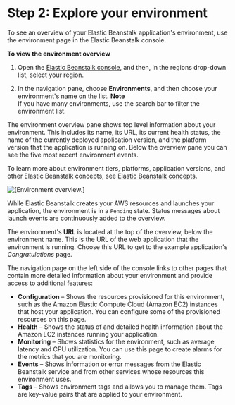 # Step 2: Explore your environment<a name="GettingStarted.Explore"></a>

To see an overview of your Elastic Beanstalk application's environment, use the environment page in the Elastic Beanstalk console\.

**To view the environment overview**

1. Open the [Elastic Beanstalk console](https://console.aws.amazon.com/elasticbeanstalk), and then, in the regions drop\-down list, select your region\.

1. In the navigation pane, choose **Environments**, and then choose your environment's name on the list\.
**Note**  
If you have many environments, use the search bar to filter the environment list\.

The environment overview pane shows top level information about your environment\. This includes its name, its URL, its current health status, the name of the currently deployed application version, and the platform version that the application is running on\. Below the overview pane you can see the five most recent environment events\.

To learn more about environment tiers, platforms, application versions, and other Elastic Beanstalk concepts, see [Elastic Beanstalk concepts](concepts.md)\.

![\[Environment overview.\]](http://docs.aws.amazon.com/elasticbeanstalk/latest/dg/images/gettingstarted-dashboard.png)

While Elastic Beanstalk creates your AWS resources and launches your application, the environment is in a `Pending` state\. Status messages about launch events are continuously added to the overview\.

The environment's **URL** is located at the top of the overview, below the environment name\. This is the URL of the web application that the environment is running\. Choose this URL to get to the example application's *Congratulations* page\.

The navigation page on the left side of the console links to other pages that contain more detailed information about your environment and provide access to additional features:
+ **Configuration** – Shows the resources provisioned for this environment, such as the Amazon Elastic Compute Cloud \(Amazon EC2\) instances that host your application\. You can configure some of the provisioned resources on this page\.
+ **Health** – Shows the status of and detailed health information about the Amazon EC2 instances running your application\.
+ **Monitoring** – Shows statistics for the environment, such as average latency and CPU utilization\. You can use this page to create alarms for the metrics that you are monitoring\.
+ **Events** – Shows information or error messages from the Elastic Beanstalk service and from other services whose resources this environment uses\.
+ **Tags** – Shows environment tags and allows you to manage them\. Tags are key\-value pairs that are applied to your environment\.